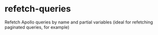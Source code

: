 # refetch-queries
Refetch Apollo queries by name and partial variables (ideal for refetching paginated queries, for example)
